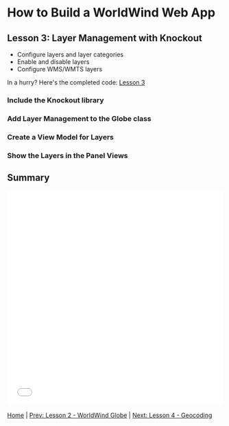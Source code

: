 # How to Build a WorldWind Web App

## Lesson 3: Layer Management with Knockout
- Configure layers and layer categories
- Enable and disable layers
- Configure WMS/WMTS layers

In a hurry? Here's the completed code: [Lesson 3](https://jsfiddle.net/emxsys/sggs24bL/)

### Include the Knockout library


### Add Layer Management to the Globe class


### Create a View Model for Layers


### Show the Layers in the Panel Views


## Summary

<iframe width="100%" height="500" src="//jsfiddle.net/emxsys/sggs24bL/embedded/" allowpaymentrequest allowfullscreen="allowfullscreen" frameborder="0"></iframe>

[Home](index.md) |  [Prev: Lesson 2 - WorldWind Globe](lesson-2.md) | [Next: Lesson 4 - Geocoding](lesson-4.md)